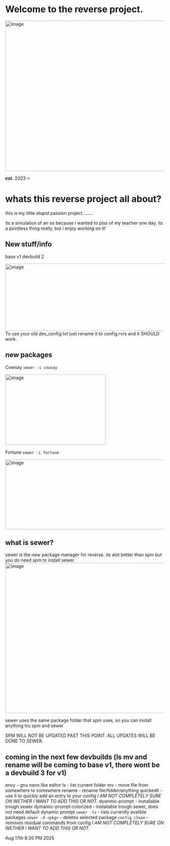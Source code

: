 # Welcome to the reverse project.
<img width="623" height="474" alt="image" src="https://github.com/user-attachments/assets/adedef8c-a208-4778-b29b-fd6fba3fdfac" />

_**est.**_ 2023 🔥
# whats this reverse project all about?
this is my little stupid passion project........

its a simulation of an os because i wanted to piss of my teacher one day.
its a pointless thing really, but i enjoy working on it!

## New stuff/info
base v1 devbuild 2

<img width="1056" height="212" alt="image" src="https://github.com/user-attachments/assets/45f1681a-1547-4bd5-95db-db1035872979" />
To use your old dev_config.txt just rename it to config.rvrs and it SHOULD work.

## new packages
Cowsay ```sewer -i cowsay```

<img width="317" height="223" alt="image" src="https://github.com/user-attachments/assets/b9c7f94e-d3e4-4cb0-80a9-fada47c4e0be" />

Fortune ```sewer -i fortune```

<img width="683" height="221" alt="image" src="https://github.com/user-attachments/assets/b114a1da-cfbf-4dee-8cb9-d885243e8566" />










## what is sewer?

sewer is the new package manager for reverse. its alot better than spm but you do need spm to install sewer.
<img width="623" height="474" alt="image" src="https://github.com/user-attachments/assets/097e7288-6731-4faf-8353-ff0ca7765b86" />

sewer uses the same package folder that spm uses, so you can install anything tru spm and sewer

SPM WILL NOT BE UPDATED PAST THIS POINT. ALL UPDATES WILL BE DONE TO SEWER.

## coming in the next few devbuilds (ls mv and rename will be coming to base v1, there wont be a devbuild 3 for v1)
envy - gnu nano like editor
ls - list current folder
mv - move file from somewhere to somewhere 
rename - rename file/folder/anything
quickedit - use it to quickly add an entry to your config *I AM NOT COMPLETELY SURE ON WETHER I WANT TO ADD THIS OR NOT.*
dyanmic-prompt - installable trough sewer
dymamic-prompt-colorized - installable trough sewer, does not need default dynamic prompt
```sewer -ls``` - lists currently avalible packages
```sewer -d <pkg>``` - deletes selected package
```config clean``` - removes residual commands from config *I AM NOT COMPLETELY SURE ON WETHER I WANT TO ADD THIS OR NOT.*

Aug 17th 8:20 PM 2025 
